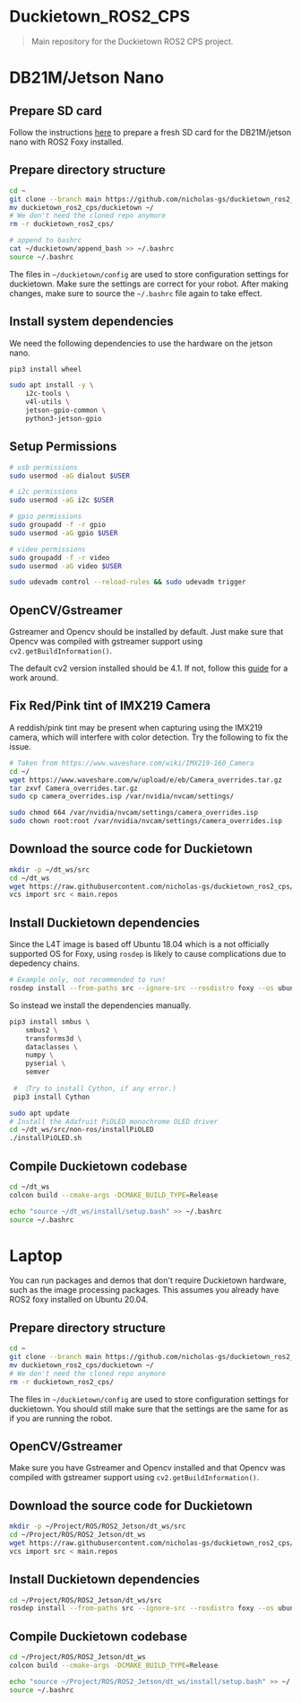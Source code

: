 # Duckietown_ROS2_CPS

> Main repository for the Duckietown ROS2 CPS project.

# DB21M/Jetson Nano

## Prepare SD card
Follow the instructions [here](https://github.com/GAO-XINWEI/Jetson_ROS/tree/step1-Install-ROS2-on-Jetson-Nano) to prepare a fresh SD card for the DB21M/jetson nano with ROS2 Foxy installed.

## Prepare directory structure

```bash
cd ~
git clone --branch main https://github.com/nicholas-gs/duckietown_ros2_cps
mv duckietown_ros2_cps/duckietown ~/
# We don't need the cloned repo anymore
rm -r duckietown_ros2_cps/
```

```bash
# append to bashrc
cat ~/duckietown/append_bash >> ~/.bashrc
source ~/.bashrc
```

The files in `~/duckietown/config` are used to store configuration settings for duckietown. Make sure the settings are correct for your robot. After making changes, make sure to source the `~/.bashrc` file again to take effect.

## Install system dependencies

We need the following dependencies to use the hardware on the jetson nano.

```bash
pip3 install wheel

sudo apt install -y \
    i2c-tools \
    v4l-utils \
    jetson-gpio-common \
    python3-jetson-gpio
```

## Setup Permissions

```bash
# usb permissions
sudo usermod -aG dialout $USER

# i2c permissions
sudo usermod -aG i2c $USER

# gpio permissions
sudo groupadd -f -r gpio
sudo usermod -aG gpio $USER

# video permissions
sudo groupadd -f -r video
sudo usermod -aG video $USER

sudo udevadm control --reload-rules && sudo udevadm trigger
```

## OpenCV/Gstreamer

Gstreamer and Opencv should be installed by default. Just make sure that Opencv was compiled with gstreamer support using `cv2.getBuildInformation()`.

The default cv2 version installed should be 4.1. If not, follow this [guide](https://www.youtube.com/watch?v=3QYayL5y2hk) for a work around.

## Fix Red/Pink tint of IMX219 Camera

A reddish/pink tint may be present when capturing using the IMX219 camera,
which will interfere with color detection. Try the following to fix the issue.

```bash
# Taken from https://www.waveshare.com/wiki/IMX219-160_Camera
cd ~/
wget https://www.waveshare.com/w/upload/e/eb/Camera_overrides.tar.gz
tar zxvf Camera_overrides.tar.gz
sudo cp camera_overrides.isp /var/nvidia/nvcam/settings/

sudo chmod 664 /var/nvidia/nvcam/settings/camera_overrides.isp
sudo chown root:root /var/nvidia/nvcam/settings/camera_overrides.isp
```

## Download the source code for Duckietown

```bash
mkdir -p ~/dt_ws/src
cd ~/dt_ws
wget https://raw.githubusercontent.com/nicholas-gs/duckietown_ros2_cps/main/main.repos
vcs import src < main.repos
```

## Install Duckietown dependencies

Since the L4T image is based off Ubuntu 18.04 which is a not officially supported OS for Foxy, using `rosdep` is likely to cause complications due to depedency chains.

```bash
# Example only, not recommended to run!
rosdep install --from-paths src --ignore-src --rosdistro foxy --os ubuntu:focal -y
```

So instead we install the dependencies manually.
```bash
pip3 install smbus \
    smbus2 \
    transforms3d \
    dataclasses \
    numpy \
    pyserial \
    semver
 
 # （Try to install Cython, if any error.)
 pip3 install Cython

sudo apt update
# Install the Adafruit PiOLED monochrome OLED driver
cd ~/dt_ws/src/non-ros/installPiOLED
./installPiOLED.sh
```

## Compile Duckietown codebase
```bash
cd ~/dt_ws
colcon build --cmake-args -DCMAKE_BUILD_TYPE=Release

echo "source ~/dt_ws/install/setup.bash" >> ~/.bashrc
source ~/.bashrc
```

# Laptop

You can run packages and demos that don't require Duckietown hardware, such as the image processing packages. This assumes you already have ROS2 foxy installed on Ubuntu 20.04.


## Prepare directory structure

```bash
cd ~
git clone --branch main https://github.com/nicholas-gs/duckietown_ros2_cps
mv duckietown_ros2_cps/duckietown ~/
# We don't need the cloned repo anymore
rm -r duckietown_ros2_cps/
```

The files in `~/duckietown/config` are used to store configuration settings for duckietown. You should still make sure that the settings are the same for as if you are running the robot.

## OpenCV/Gstreamer

Make sure you have Gstreamer and Opencv installed and that Opencv was compiled with gstreamer support using `cv2.getBuildInformation()`.


## Download the source code for Duckietown

```bash
mkdir -p ~/Project/ROS/ROS2_Jetson/dt_ws/src
cd ~/Project/ROS/ROS2_Jetson/dt_ws
wget https://raw.githubusercontent.com/nicholas-gs/duckietown_ros2_cps/main/main.repos
vcs import src < main.repos
```

## Install Duckietown dependencies

```bash
cd ~/Project/ROS/ROS2_Jetson/dt_ws/src
rosdep install --from-paths src --ignore-src --rosdistro foxy --os ubuntu:focal -y
```

## Compile Duckietown codebase
```bash
cd ~/Project/ROS/ROS2_Jetson/dt_ws
colcon build --cmake-args -DCMAKE_BUILD_TYPE=Release

echo "source ~/Project/ROS/ROS2_Jetson/dt_ws/install/setup.bash" >> ~/.bashrc
source ~/.bashrc
```
